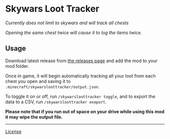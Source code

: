 # Skywars Loot Tracker

*Currently does not limit to skywars and will track all chests*

*Opening the same chest twice will cause it to log the items twice.*

## Usage
Download latest release from [the releases page](https://github.com/RegexMC/skywars-loot-tracker/releases) and add the mod to your mod folder.

Once in game, it will begin automatically tracking all your loot from each chest you open and saving it to `.minecraft/skywarsloottracker/output.json`.

To toggle it on or off, run `/skywarsloottracker toggle`, and to export the data to a CSV, run `/skywarsloottracker exeport`.

**Please note that if you run out of space on your drive while using this mod it may wipe the output file.**

---
*[License](https://github.com/RegexMC/skywars-loot-tracker/blob/main/LICENSE)*